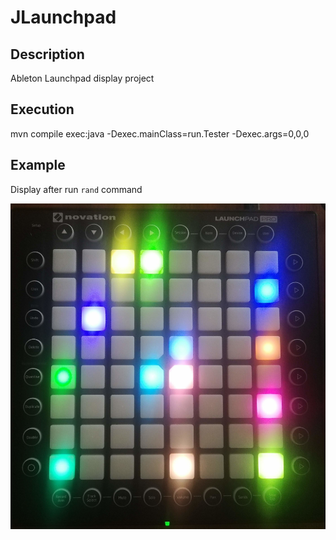 # JLaunchpad

## Description

Ableton Launchpad display project

## Execution

mvn compile exec:java -Dexec.mainClass=run.Tester -Dexec.args=0,0,0

## Example

Display after run `rand` command

![JLaunchpad after launch rand command](etc/launchpad_rand_command.jpg)


